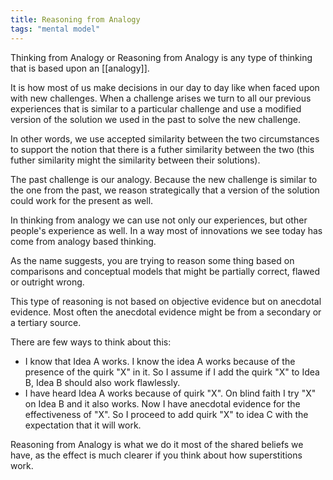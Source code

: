 ```yaml
---
title: Reasoning from Analogy
tags: "mental model"
---
```


Thinking from Analogy or Reasoning from Analogy is any type of thinking that is based upon an [[analogy]].

It is how most of us make decisions in our day to day like when faced upon with new challenges. When a challenge arises we turn to all our previous experiences that is similar to a particular challenge and use a modified version of the solution we used in the past to solve the new challenge.

In other words, we use accepted similarity between the two circumstances to support the notion that there is a futher similarity between the two (this futher similarity might the similarity between their solutions).

The past challenge is our analogy. Because the new challenge is similar to the one from the past, we reason strategically that a version of the solution could work for the present as well.

In thinking from analogy we can use not only our experiences, but other people's experience as well. In a way most of innovations we see today has come from analogy based thinking.

As the name suggests, you are trying to reason some thing based on comparisons and conceptual models that might be partially correct, flawed or outright wrong.

This type of reasoning is not based on objective evidence but on anecdotal evidence. Most often the anecdotal evidence might be from a secondary or a tertiary source.

There are few ways to think about this:
- I know that Idea A works. I  know the idea A works because of the presence of the quirk "X" in it. So I assume if I add the quirk "X" to Idea B, Idea B should also work flawlessly.
- I have heard Idea A works because of quirk "X". On blind faith I try "X" on Idea B and it also works. Now I have anecdotal evidence for the effectiveness of "X". So I proceed to add quirk "X" to idea C with the expectation that it will work.

Reasoning from Analogy is what we do it most of the shared beliefs we have, as the effect is much clearer if you think about how superstitions work.



